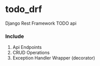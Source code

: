 # todo_drf
Django Rest Framework TODO api

### Include
1. Api Endpoints
2. CRUD Operations
3. Exception Handler Wrapper (decorator)